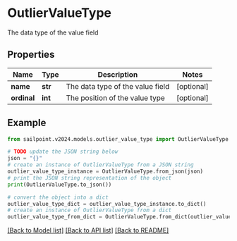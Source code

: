 # OutlierValueType

The data type of the value field

## Properties

Name | Type | Description | Notes
------------ | ------------- | ------------- | -------------
**name** | **str** | The data type of the value field | [optional] 
**ordinal** | **int** | The position of the value type | [optional] 

## Example

```python
from sailpoint.v2024.models.outlier_value_type import OutlierValueType

# TODO update the JSON string below
json = "{}"
# create an instance of OutlierValueType from a JSON string
outlier_value_type_instance = OutlierValueType.from_json(json)
# print the JSON string representation of the object
print(OutlierValueType.to_json())

# convert the object into a dict
outlier_value_type_dict = outlier_value_type_instance.to_dict()
# create an instance of OutlierValueType from a dict
outlier_value_type_from_dict = OutlierValueType.from_dict(outlier_value_type_dict)
```
[[Back to Model list]](../README.md#documentation-for-models) [[Back to API list]](../README.md#documentation-for-api-endpoints) [[Back to README]](../README.md)


